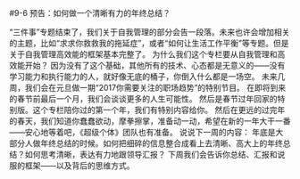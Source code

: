 #9-6 预告：如何做一个清晰有力的年终总结？

“三件事”专题结束了，我们关于自我管理的部分会告一段落。未来也许会增加相关的主题，比如“求求你救救我的拖延症”，或者“如何让生活工作平衡”等专题。但是关于自我管理高效能的框架基本完整了。
为什么我们这个专栏要从自我管理和高效能开始？ 因为没有了这个基础，其他所有的技术、心态都是无意义的——没有学习能力和执行能力的人，就好像无底的桶子，你倒入什么都是一场空。
未来几周，我们会在元旦做一期“2017你需要关注的职场趋势”的特别节目。
在即将到来的春节前最后一个月，我们会谈谈更多的人生可能性。
然后是春节过年回家的特别版。这个专栏陪你过的第一个年，我们有特别内容给你。
然后在更远的过完年的春天，我们知道你蠢蠢欲动，摩拳擦掌，准备动一动，希望在新的一年大干一番——安心地等着吧，《超级个体》团队也有准备。
说说下一周的内容：
年底是大部分人做年终总结的时候。如何把细碎的信息整合成看上去清晰、高大上的年终总结？如何思考清晰，表达有力地跟领导汇报？
下周我们会告诉你总结、汇报和说服的框架——以及背后的思维方式。